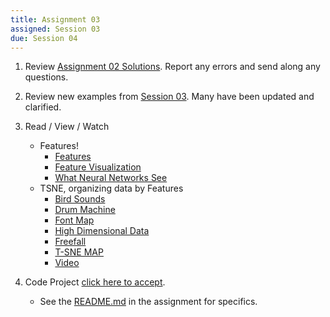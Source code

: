 ```yaml
---
title: Assignment 03
assigned: Session 03
due: Session 04
---
```


1.  Review [Assignment 02 Solutions](https://github.com/SAIC-ARTTECH-3039-5039/Assignment_02). Report any errors and send along any questions.

2.  Review new examples from [Session 03](https://github.com/SAIC-ATS/ARTTECH-3039/tree/master/Session_03). Many have been updated and clarified.

3.  Read / View / Watch
    -   Features!
        -   [Features](https://en.wikipedia.org/wiki/Feature_(machine_learning))
        -   [Feature Visualization](https://distill.pub/2017/feature-visualization/)
        -   [What Neural Networks See](https://experiments.withgoogle.com/ai/what-neural-nets-see)
    -   TSNE, organizing data by Features
        -   [Bird Sounds](https://experiments.withgoogle.com/ai/bird-sounds)
        -   [Drum Machine](https://experiments.withgoogle.com/ai/drum-machine)
        -   [Font Map](https://experiments.withgoogle.com/ai/font-map)
        -   [High Dimensional Data](https://experiments.withgoogle.com/ai/visualizing-high-dimensional-space)
        -   [Freefall](https://artsexperiments.withgoogle.com/freefall/)
        -   [T-SNE MAP](https://experiments.withgoogle.com/arts-culture/t-sne-map)
        -   [Video](https://www.ted.com/talks/amit_sood_every_piece_of_art_you_ve_ever_wanted_to_see_up_close_and_searchable)

4.  Code Project [click here to accept](https://classroom.github.com/a/YaJLfk3K).
    - See the [README.md](https://github.com/SAIC-ARTTECH-3039-5039/Assignment_03/blob/master/README.md) in the assignment for specifics.
